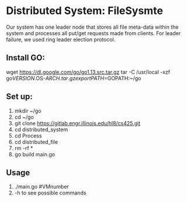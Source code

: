 # Distributed System: FileSysmte



Our system has one leader node that stores all file meta-data within the system and processes all put/get requests made from clients. For leader failure, we used ring leader election protocol. 

## Install GO:
wget https://dl.google.com/go/go1.13.src.tar.gz
tar -C /usr/local -xzf go$VERSION.$OS-$ARCH.tar.gz
export PATH=$GOPATH:~/go

## Set up:
1. mkdir ~/go
2. cd ~/go
3. git clone https://gitlab.engr.illinois.edu/hl8/cs425.git
4. cd distributed_system
5. cd Process
6. cd distributed_file
7. rm -rf *
6. go build main.go


## Usage
1. ./main.go #VMnumber
2. -h to see possible commands 
